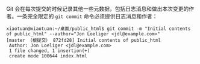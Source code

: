 Git 会在每次提交的时候记录其他一些元数据，包括日志消息和做出本次变更的作者。一条完全限定的 `git commit` 命令必须提供日志消息和作者：

```shell
xiaotuan@xiaotuan:~/桌面/public_html$ git commit -m "Initial contents of public_html" --author="Jon Loeliger <jdl@example.com>"
[master （根提交） 872fd28] Initial contents of public_html
 Author: Jon Loeliger <jdl@example.com>
 1 file changed, 1 insertion(+)
 create mode 100644 index.html
 
```

